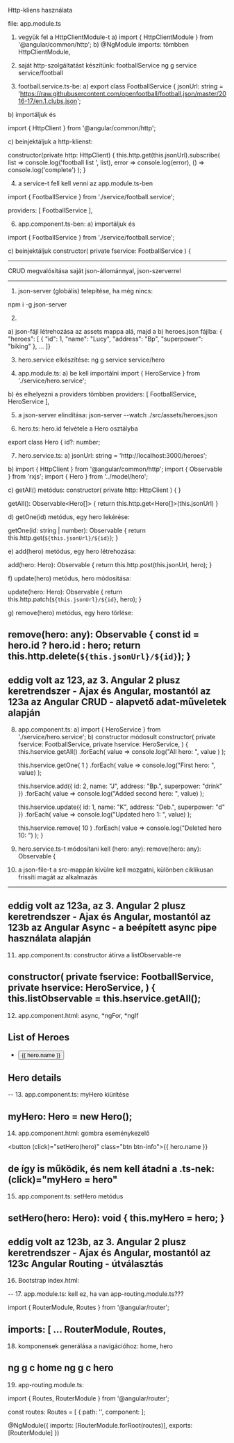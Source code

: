 Http-kliens használata

file: app.module.ts

1. vegyük fel a HttpClientModule-t
a) import { HttpClientModule } from '@angular/common/http';
b) @NgModule imports: tömbben
    HttpClientModule,

2. saját http-szolgáltatást készítünk: footballService
ng g service service/football

3. football.service.ts-be:
a)
export class FootballService {
  jsonUrl: string =
    'https://raw.githubusercontent.com/openfootball/football.json/master/2016-17/en.1.clubs.json';

b) importáljuk és 

import { HttpClient } from '@angular/common/http';

c) beinjektáljuk a http-klienst:

  constructor(private http: HttpClient) {
    this.http.get(this.jsonUrl).subscribe(
      list => console.log('football list ', list),
      error => console.log(error),
      () => console.log('complete')
    );
  }

4. a service-t fell kell venni az app.module.ts-ben

import { FootballService } from './service/football.service';

providers: [ FootballService ],

6. app.component.ts-ben:
a) importáljuk és 

import { FootballService } from './service/football.service';

c) beinjektáljuk
  constructor( private fservice: FootballService ) {

----------------------------------------

CRUD megvalósítása saját json-állománnyal, json-szerverrel

----------------------------------------

1. json-server (globális) telepítése, ha még nincs:

npm i -g json-server

2. 
a) json-fájl létrehozása az assets mappa alá, majd a
b) heroes.json fájlba:
{
  "heroes": [
    {
      "id": 1,
      "name": "Lucy",
      "address": "Bp",
      "superpower": "biking"
    }, ... ]}

3. hero.service elkészítése:
ng g service service/hero

4. app.module.ts:
a) be kell importálni
import { HeroService } from './service/hero.service';

b) és elhelyezni a providers tömbben
  providers: [ FootballService, HeroService ],

5. a json-server elindítása:
json-server --watch ./src/assets/heroes.json

6. hero.ts:
hero.id felvétele a Hero osztályba

export class Hero {
  id?: number;

7. hero.service.ts:
a)
jsonUrl: string = 'http://localhost:3000/heroes';

b)
import { HttpClient } from '@angular/common/http';
import { Observable } from 'rxjs';
import { Hero } from '../model/hero';

c) getAll() metódus:
  constructor( private http: HttpClient ) { }
  
  getAll(): Observable<Hero[]> {
    return this.http.get<Hero[]>(this.jsonUrl)
  }

d) getOne(id) metódus, egy hero lekérése:

  getOne(id: string | number): Observable<Hero> {
    return this.http.get<Hero>(`${this.jsonUrl}/${id}`);
  }

e) add(hero) metódus, egy hero létrehozása:

  add(hero: Hero): Observable<any> {
    return this.http.post<Hero>(this.jsonUrl, hero);
  }

f) update(hero) metódus, hero módosítása:

  update(hero: Hero): Observable<any> {
    return this.http.patch<Hero>(`${this.jsonUrl}/${id}`, hero);
  }

g) remove(hero) metódus, egy hero törlése:

  remove(hero: any): Observable<any> {
    const id = hero.id ? hero.id : hero;
    return this.http.delete(`${this.jsonUrl}/${id}`);
  }
-------------------------
eddig volt az 123, 
az 3. Angular 2 plusz keretrendszer - Ajax és Angular,
mostantól az 123a
az Angular CRUD - alapvető adat-műveletek alapján
-------------------------
8. app.component.ts:
a)
import { HeroService } from './service/hero.service';
b)
constructor módosult
  constructor(
    private fservice: FootballService,
    private hservice: HeroService,
  ) {
    this.hservice.getAll()
      .forEach( value => console.log("All hero: ", value ) );

    this.hservice.getOne( 1 )
      .forEach( value => console.log("First hero: ", value) );

    this.hservice.add({ id: 2, name: "J", address: "Bp.", superpower: "drink" })
      .forEach( value => console.log("Added second hero: ", value) );

    this.hservice.update({ id: 1, name: "K", address: "Deb.", superpower: "d" })
      .forEach( value => console.log("Updated hero 1: ", value) );

    this.hservice.remove( 10 )
      .forEach( value => console.log("Deleted hero 10: ") );
  }

9. hero.service.ts-t módosítani kell (hero: any):
  remove(hero: any): Observable<any> {

10. a json-file-t a src-mappán kívülre kell mozgatni,
különben ciklikusan frissíti magát az alkalmazás
-------------------------
eddig volt az 123a, 
az 3. Angular 2 plusz keretrendszer - Ajax és Angular,
mostantól az 123b
az Angular Async - a beépített async pipe használata alapján
-------------------------
11. app.component.ts:
constructor átírva a listObservable-re

  constructor(
    private fservice: FootballService,
    private hservice: HeroService,
  ) {
    this.listObservable = this.hservice.getAll();
--
12. app.component.html:
async, *ngFor, *ngIf
<h2>List of Heroes</h2>
<ul>
  <li *ngFor="let hero of listObservable | async">
    <button class="btn btn-info">{{ hero.name }}  </button>
  </li>
</ul>
<h2>Hero details</h2>
<app-hero-detail *ngIf="myHero" [hero]="myHero"></app-hero-detail>
--
13. app.component.ts:
myHero kiürítése

  myHero: Hero = new Hero();
--
14. app.component.html:
gombra eseménykezelő

  <button (click)="setHero(hero)" class="btn btn-info">{{ hero.name }}  </button>

de így is működik, és nem kell átadni a .ts-nek:
  (click)="myHero = hero"
--
15. app.component.ts:
setHero metódus

  setHero(hero: Hero): void {
    this.myHero = hero;
  }
-------------------------
eddig volt az 123b, 
az 3. Angular 2 plusz keretrendszer - Ajax és Angular,
mostantól az 123c
Angular Routing - útválasztás
-------------------------
16. Bootstrap
index.html:

<link rel="stylesheet" href="https://maxcdn.bootstrapcdn.com/bootstrap/4.0.0/css/bootstrap.min.css" integrity="sha384-Gn5384xqQ1aoWXA+058RXPxPg6fy4IWvTNh0E263XmFcJlSAwiGgFAW/dAiS6JXm" crossorigin="anonymous">
--
17. app.module.ts:
  kell ez, ha van app-routing.module.ts???

import { RouterModule, Routes } from '@angular/router';

  imports: [ ...
    RouterModule,
    Routes,
--
18. komponensek generálása a navigációhoz:
home, hero

ng g c home
ng g c hero
--
19. app-routing.module.ts:

import { Routes, RouterModule } from '@angular/router';

const routes: Routes = [
  { path: '',
  component: 
];

@NgModule({
  imports: [RouterModule.forRoot(routes)],
  exports: [RouterModule]
})




